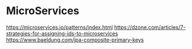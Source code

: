 # MicroServices
https://microservices.io/patterns/index.html
https://dzone.com/articles/7-strategies-for-assigning-ids-to-microservices
https://www.baeldung.com/jpa-composite-primary-keys
